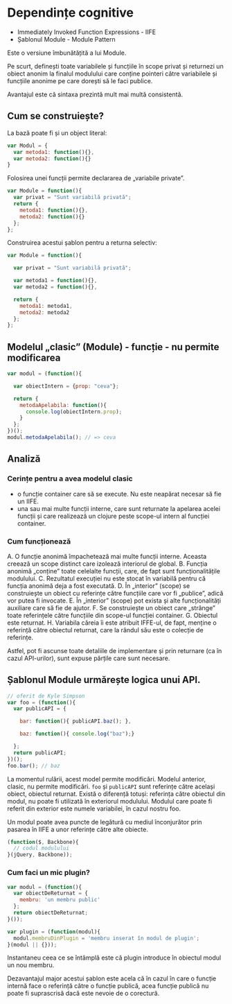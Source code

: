 # Dependințe cognitive
- Immediately Invoked Function Expressions - IIFE
- Șablonul Module - Module Pattern

Este o versiune îmbunătățită a lui Module.

Pe scurt, definești toate variabilele și funcțiile în scope privat și returnezi un obiect anonim la finalul modulului care conține pointeri către variabilele și funcțiile anonime pe care dorești să le faci publice.

Avantajul este că sintaxa prezintă mult mai multă consistentă.

## Cum se construiește?

La bază poate fi și un object literal:

```js
var Modul = {
  var metoda1: function(){},
  var metoda2: function(){}
}
```

Folosirea unei funcții permite declararea de „variabile private”.

```js
var Module = function(){
  var privat = "Sunt variabilă privată";
  return {
    metoda1: function(){},
    metoda2: function(){}
  };
};
```

Construirea acestui șablon pentru a returna selectiv:

```js
var Module = function(){

  var privat = "Sunt variabilă privată";

  var metoda1 = function(){},
  var metoda2 = function(){},

  return {
    metoda1: metoda1,
    metoda2: metoda2
  };
};
```

## Modelul „clasic” (Module) - funcție - nu permite modificarea

```js
var modul = (function(){

  var obiectIntern = {prop: "ceva"};

  return {
    metodaApelabila: function(){
      console.log(obiectIntern.prop);
    }
  };
})();
modul.metodaApelabila(); // => ceva
```

## Analiză

### Cerințe pentru a avea modelul clasic

- o funcție container care să se execute. Nu este neapărat necesar să fie un IIFE.
- una sau mai multe funcții interne, care sunt returnate la apelarea acelei funcții și care realizează un clojure peste scope-ul intern al funcției container.

### Cum funcționează

A. O funcție anonimă împachetează mai multe funcții interne. Aceasta creează un scope distinct care izolează interiorul de global.
B. Funcția anonimă „conține” toate celelalte funcții, care, de fapt sunt funcționalitățile modulului.
C. Rezultatul execuției nu este stocat în variabilă pentru că funcția anonimă deja a fost executată.
D. În „interior” (scope) se construiește un obiect cu referințe către funcțiile care vor fi „publice”, adică vor putea fi invocate.
E. În „interior” (scope) pot exista și alte funcționalități auxiliare care să fie de ajutor.
F. Se construiește un obiect care „strânge” toate referințele către funcțiile din scope-ul funcției container.
G. Obiectul este returnat.
H. Variabila căreia îi este atribuit IFFE-ul, de fapt, menține o referință către obiectul returnat, care la rândul său este o colecție de referințe.

Astfel, pot fi ascunse toate detaliile de implementare și prin returnare (ca în cazul API-urilor), sunt expuse părțile care sunt necesare.

## Șablonul Module urmărește logica unui API.

```js
// oferit de Kyle Simpson
var foo = (function(){
  var publicAPI = {

    bar: function(){ publicAPI.baz(); },

    baz: function(){ console.log("baz");}

  };
  return publicAPI;
})();
foo.bar(); // baz
```

La momentul rulării, acest model permite modificări. Modelul anterior, clasic, nu permite modificări. `foo` și `publicAPI` sunt referințe către același obiect, obiectul returnat. Există o diferență totuși: referința către obiectul din modul, nu poate fi utilizată în exteriorul modulului. Modulul care poate fi referit din exterior este numele variabilei, în cazul nostru foo.

Un modul poate avea puncte de legătură cu mediul înconjurător prin pasarea în IIFE a unor referințe către alte obiecte.

```js
(function($, Backbone){
  // codul modulului
}(jQuery, Backbone));
```

### Cum faci un mic plugin?

```js
var modul = (function(){
  var obiectDeReturnat = {
    membru: 'un membru public'
  };
  return obiectDeReturnat;
}());

var plugin = (function(modul){
  modul.membruDinPlugin = 'membru inserat în modul de plugin';
}(modul || {}));
```

Instantaneu ceea ce se întâmplă este că plugin introduce în obiectul modul un nou membru.

Dezavantajul major acestui șablon este acela că în cazul în care o funcție internă face o referință către o funcție publică, acea funcție publică nu poate fi suprascrisă dacă este nevoie de o corectură.

